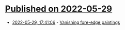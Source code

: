 # [Published on 2022-05-29](index.md)

* [2022-05-29, 17:41:06](https://news.ycombinator.com/item?id=31551037) - [Vanishing fore-edge paintings](https://www.foredgefrost.co.uk)
